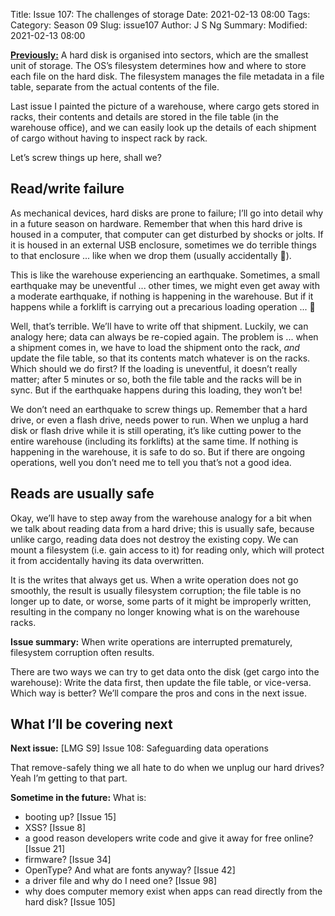 Title: Issue 107: The challenges of storage
Date: 2021-02-13 08:00
Tags: 
Category: Season 09
Slug: issue107
Author: J S Ng
Summary: 
Modified: 2021-02-13 08:00

[**Previously:**](https://buttondown.email/laymansguide/archive/) A hard disk is organised into sectors, which are the smallest unit of storage. The OS’s filesystem determines how and where to store each file on the hard disk. The filesystem manages the file metadata in a file table, separate from the actual contents of the file.

Last issue I painted the picture of a warehouse, where cargo gets stored in racks, their contents and details are stored in the file table (in the warehouse office), and we can easily look up the details of each shipment of cargo without having to inspect rack by rack.

Let’s screw things up here, shall we?

## Read/write failure

As mechanical devices, hard disks are prone to failure; I’ll go into detail why in a future season on hardware. Remember that when this hard drive is housed in a computer, that computer can get disturbed by shocks or jolts. If it is housed in an external USB enclosure, sometimes we do terrible things to that enclosure ... like when we drop them (usually accidentally 😬).

This is like the warehouse experiencing an earthquake. Sometimes, a small earthquake may be uneventful ... other times, we might even get away with a moderate earthquake, if nothing is happening in the warehouse. But if it happens while a forklift is carrying out a precarious loading operation ... 🙈

Well, that’s terrible. We’ll have to write off that shipment. Luckily, we can analogy here; data can always be re-copied again. The problem is ... when a shipment comes in, we have to load the shipment onto the rack, *and* update the file table, so that its contents match whatever is on the racks. Which should we do first? If the loading is uneventful, it doesn’t really matter; after 5 minutes or so, both the file table and the racks will be in sync. But if the earthquake happens during this loading, they won’t be!

We don’t need an earthquake to screw things up. Remember that a hard drive, or even a flash drive, needs power to run. When we unplug a hard disk or flash drive while it is still operating, it’s like cutting power to the entire warehouse (including its forklifts) at the same time. If nothing is happening in the warehouse, it is safe to do so. But if there are ongoing operations, well you don’t need me to tell you that’s not a good idea.

## Reads are usually safe

Okay, we’ll have to step away from the warehouse analogy for a bit when we talk about reading data from a hard drive; this is usually safe, because unlike cargo, reading data does not destroy the existing copy. We can mount a filesystem (i.e. gain access to it) for reading only, which will protect it from accidentally having its data overwritten.

It is the writes that always get us. When a write operation does not go smoothly, the result is usually filesystem corruption; the file table is no longer up to date, or worse, some parts of it might be improperly written, resulting in the company no longer knowing what is on the warehouse racks.

**Issue summary:** When write operations are interrupted prematurely, filesystem corruption often results.

There are two ways we can try to get data onto the disk (get cargo into the warehouse): Write the data first, then update the file table, or vice-versa. Which way is better? We’ll compare the pros and cons in the next issue.

## What I’ll be covering next

**Next issue:** [LMG S9] Issue 108: Safeguarding data operations

That remove-safely thing we all hate to do when we unplug our hard drives? Yeah I’m getting to that part.

**Sometime in the future:** What is:

- booting up? [Issue 15]
- XSS? [Issue 8]
- a good reason developers write code and give it away for free online? [Issue 21]
- firmware? [Issue 34]
- OpenType? And what are fonts anyway? [Issue 42]
- a driver file and why do I need one? [Issue 98]
- why does computer memory exist when apps can read directly from the hard disk? [Issue 105]
